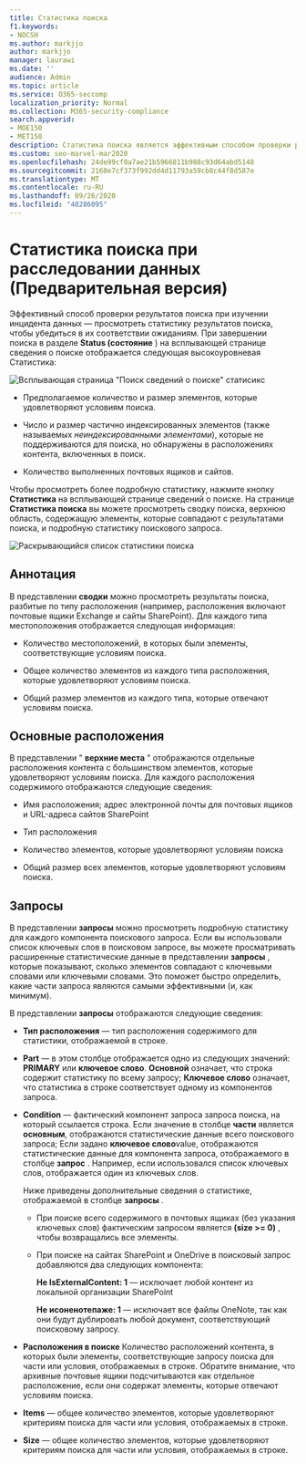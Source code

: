```yaml
---
title: Статистика поиска
f1.keywords:
- NOCSH
ms.author: markjjo
author: markjjo
manager: laurawi
ms.date: ''
audience: Admin
ms.topic: article
ms.service: O365-seccomp
localization_priority: Normal
ms.collection: M365-security-compliance
search.appverid:
- MOE150
- MET150
description: Статистика поиска является эффективным способом проверки результатов поиска и отображения всплывающей страницы "сведения о поиске".
ms.custom: seo-marvel-mar2020
ms.openlocfilehash: 24de99cf0a7ae21b5966811b988c93d64abd5148
ms.sourcegitcommit: 2160e7cf373f992dd4d11793a59cb8c44f8d587e
ms.translationtype: MT
ms.contentlocale: ru-RU
ms.lasthandoff: 09/26/2020
ms.locfileid: "48286095"
---
```

# <a name="search-statistics-in-data-investigations-preview"></a>Статистика поиска при расследовании данных (Предварительная версия)

Эффективный способ проверки результатов поиска при изучении инцидента данных — просмотреть статистику результатов поиска, чтобы убедиться в их соответствии ожиданиям. При завершении поиска в разделе **Status (состояние** ) на всплывающей странице сведения о поиске отображается следующая высокоуровневая Статистика:

![Всплывающая страница "Поиск сведений о поиске" статисикс](../media/SearchDetailsFlyout.png)

- Предполагаемое количество и размер элементов, которые удовлетворяют условиям поиска.

- Число и размер частично индексированных элементов (также называемых *неиндексированными элементами*), которые не поддерживаются для поиска, но обнаружены в расположениях контента, включенных в поиск.

- Количество выполненных почтовых ящиков и сайтов.

Чтобы просмотреть более подробную статистику, нажмите кнопку **Статистика** на всплывающей странице сведений о поиске. На странице **Статистика поиска** вы можете просмотреть сводку поиска, верхнюю область, содержащую элементы, которые совпадают с результатами поиска, и подробную статистику поискового запроса.

![Раскрывающийся список статистики поиска](../media/SearchStatisticsDropDownList.png)

## <a name="summary"></a>Аннотация

В представлении **сводки** можно просмотреть результаты поиска, разбитые по типу расположения (например, расположения включают почтовые ящики Exchange и сайты SharePoint). Для каждого типа местоположения отображается следующая информация:

- Количество местоположений, в которых были элементы, соответствующие условиям поиска.

- Общее количество элементов из каждого типа расположения, которые удовлетворяют условиям поиска.

- Общий размер элементов из каждого типа, которые отвечают условиям поиска.

## <a name="top-locations"></a>Основные расположения

В представлении " **верхние места** " отображаются отдельные расположения контента с большинством элементов, которые удовлетворяют условиям поиска. Для каждого расположения содержимого отображаются следующие сведения:

- Имя расположения; адрес электронной почты для почтовых ящиков и URL-адреса сайтов SharePoint

- Тип расположения

- Количество элементов, которые удовлетворяют условиям поиска

- Общий размер всех элементов, которые удовлетворяют условиям поиска.

## <a name="queries"></a>Запросы

В представлении **запросы** можно просмотреть подробную статистику для каждого компонента поискового запроса. Если вы использовали список ключевых слов в поисковом запросе, вы можете просматривать расширенные статистические данные в представлении **запросы** , которые показывают, сколько элементов совпадают с ключевыми словами или ключевыми словами. Это поможет быстро определить, какие части запроса являются самыми эффективными (и, как минимум). 

В представлении **запросы** отображаются следующие сведения:

 - **Тип расположения** — тип расположения содержимого для статистики, отображаемой в строке.

- **Part** — в этом столбце отображается одно из следующих значений: **PRIMARY** или **ключевое слово**. **Основной** означает, что строка содержит статистику по всему запросу; **Ключевое слово** означает, что статистика в строке соответствует одному из компонентов запроса.

- **Condition** — фактический компонент запроса запроса поиска, на который ссылается строка. Если значение в столбце **части** является **основным**, отображаются статистические данные всего поискового запроса; Если задано **ключевое слово**value, отображаются статистические данные для компонента запроса, отображаемого в столбце **запрос** . Например, если использовался список ключевых слов, отображается один из ключевых слов.

  Ниже приведены дополнительные сведения о статистике, отображаемой в столбце **запросы** .
  
  - При поиске всего содержимого в почтовых ящиках (без указания ключевых слов) фактическим запросом является **(size >= 0)** , чтобы возвращались все элементы.
  
  - При поиске на сайтах SharePoint и OneDrive в поисковый запрос добавляются два следующих компонента:
    
    **Не IsExternalContent: 1** — исключает любой контент из локальной организации SharePoint
    
    **Не исоненотепаже: 1** — исключает все файлы OneNote, так как они будут дублировать любой документ, соответствующий поисковому запросу.

- **Расположения в поиске** Количество расположений контента, в которых были элементы, соответствующие запросу поиска для части или условия, отображаемых в строке. Обратите внимание, что архивные почтовые ящики подсчитываются как отдельное расположение, если они содержат элементы, которые отвечают условиям поиска.

- **Items** — общее количество элементов, которые удовлетворяют критериям поиска для части или условия, отображаемых в строке.

- **Size** — общее количество элементов, которые удовлетворяют критериям поиска для части или условия, отображаемых в строке.

